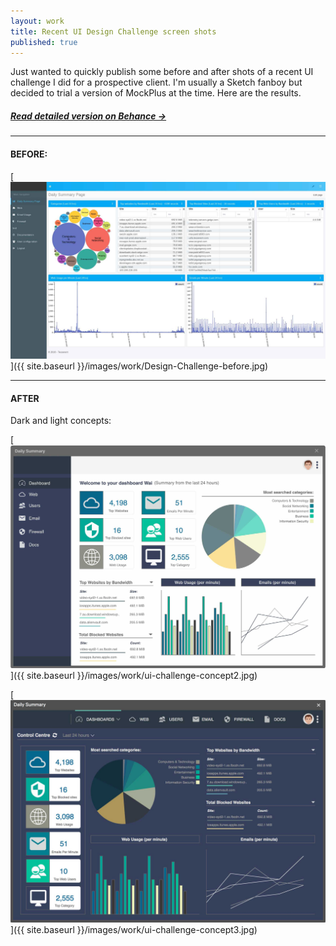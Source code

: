 ```yaml
---
layout: work
title: Recent UI Design Challenge screen shots
published: true
---
```


Just wanted to quickly publish some before and after shots of a recent UI challenge I did for a prospective client.  I'm usually a Sketch fanboy but decided to trial a version of MockPlus at the time.  Here are the results.

##### [Read detailed version on Behance &rarr;](https://www.behance.net/gallery/66600123/Embracing-the-UI-Challenge)

---

#### BEFORE:
[![UI Design Challenge Before Shot](/images/work/Design-Challenge-before.jpg)]({{ site.baseurl }}/images/work/Design-Challenge-before.jpg)

---

#### AFTER
Dark and light concepts:

[![UI Design Challenge Concept 2](/images/work/ui-challenge-concept2.jpg)]({{ site.baseurl }}/images/work/ui-challenge-concept2.jpg)

[![UI Design Challenge Concept 2](/images/work/ui-challenge-concept3.jpg)]({{ site.baseurl }}/images/work/ui-challenge-concept3.jpg)
